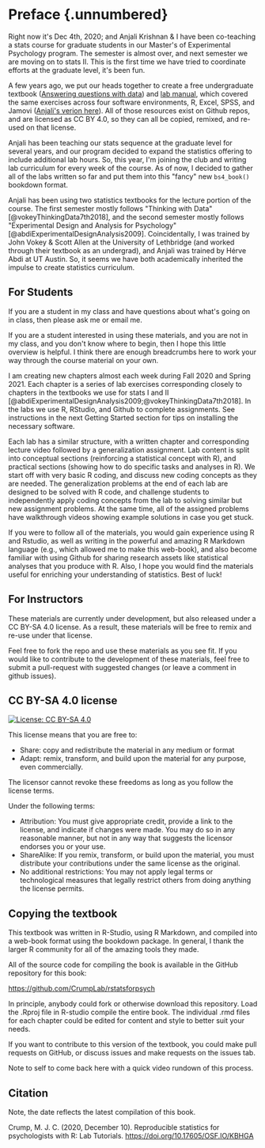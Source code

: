 # Preface {.unnumbered}

Right now it's Dec 4th, 2020; and Anjali Krishnan & I have been co-teaching a stats course for graduate students in our Master's of Experimental Psychology program. The semester is almost over, and next semester we are moving on to stats II. This is the first time we have tried to coordinate efforts at the graduate level, it's been fun.

A few years ago, we put our heads together to create a free undergraduate textbook ([Answering questions with data](https://crumplab.github.io/statistics/)) and [lab manual](https://crumplab.github.io/statisticsLab/), which covered the same exercises across four software environments, R, Excel, SPSS, and Jamovi ([Anjali's verion here](https://anjkrishnan.github.io/StatLab_jamovi)). All of those resources exist on Github repos, and are licensed as CC BY 4.0, so they can all be copied, remixed, and re-used on that license.

Anjali has been teaching our stats sequence at the graduate level for several years, and our program decided to expand the statistics offering to include additional lab hours. So, this year, I'm joining the club and writing lab curriculum for every week of the course. As of now, I decided to gather all of the labs written so far and put them into this "fancy" new `bs4_book()` bookdown format.

Anjali has been using two statistics textbooks for the lecture portion of the course. The first semester mostly follows "Thinking with Data" [@vokeyThinkingData7th2018], and the second semester mostly follows "Experimental Design and Analysis for Psychology" [@abdiExperimentalDesignAnalysis2009]. Coincidentally, I was trained by John Vokey & Scott Allen at the University of Lethbridge (and worked through their textbook as an undergrad), and Anjali was trained by Hérve Abdi at UT Austin. So, it seems we have both academically inherited the impulse to create statistics curriculum.

## For Students

If you are a student in my class and have questions about what's going on in class, then please ask me or email me.

If you are a student interested in using these materials, and you are not in my class, and you don't know where to begin, then I hope this little overview is helpful. I think there are enough breadcrumbs here to work your way through the course material on your own.

I am creating new chapters almost each week during Fall 2020 and Spring 2021. Each chapter is a series of lab exercises corresponding closely to chapters in the textbooks we use for stats I and II [@abdiExperimentalDesignAnalysis2009;@vokeyThinkingData7th2018]. In the labs we use R, RStudio, and Github to complete assignments. See instructions in the next Getting Started section for tips on installing the necessary software. 

Each lab has a similar structure, with a written chapter and corresponding lecture video followed by a generalization assignment. Lab content is split into conceptual sections (reinforcing a statistical concept with R), and practical sections (showing how to do specific tasks and analyses in R). We start off with very basic R coding, and discuss new coding concepts as they are needed. The generalization problems at the end of each lab are designed to be solved with R code, and challenge students to independently apply coding concepts from the lab to solving similar but new assignment problems. At the same time, all of the assigned problems have walkthrough videos showing example solutions in case you get stuck.

If you were to follow all of the materials, you would gain experience using R and Rstudio, as well as writing in the powerful and amazing R Markdown language (e.g., which allowed me to make this web-book), and also become familiar with using Github for sharing research assets like statistical analyses that you produce with R. Also, I hope you would find the materials useful for enriching your understanding of statistics. Best of luck!

## For Instructors

These materials are currently under development, but also released under a CC BY-SA 4.0 license. As a result, these materials will be free to remix and re-use under that license. 

Feel free to fork the repo and use these materials as you see fit. If you would like to contribute to the development of these materials, feel free to submit a pull-request with suggested changes (or leave a comment in github issues).

## CC BY-SA 4.0 license

[![License: CC BY-SA 4.0](https://img.shields.io/badge/License-CC%20BY--SA%204.0-lightgrey.svg)](https://creativecommons.org/licenses/by-sa/4.0/)

This license means that you are free to:

- Share: copy and redistribute the material in any medium or format
- Adapt: remix, transform, and build upon the material for any purpose, even commercially.

The licensor cannot revoke these freedoms as long as you follow the license terms.

Under the following terms:

- Attribution: You must give appropriate credit, provide a link to the license, and indicate if changes were made. You may do so in any reasonable manner, but not in any way that suggests the licensor endorses you or your use.
- ShareAlike: If you remix, transform, or build upon the material, you must distribute your contributions under the same license as the original.
- No additional restrictions: You may not apply legal terms or technological measures that legally restrict others from doing anything the license permits.

## Copying the textbook

This textbook was written in R-Studio, using R Markdown, and compiled into a web-book format using the bookdown package. In general, I thank the larger R community for all of the amazing tools they made.

All of the source code for compiling the book is available in the GitHub repository for this book:

<https://github.com/CrumpLab/rstatsforpsych>

In principle, anybody could fork or otherwise download this repository. Load the .Rproj file in R-studio compile the entire book. The individual .rmd files for each chapter could be edited for content and style to better suit your needs.

If you want to contribute to this version of the textbook, you could make pull requests on GitHub, or discuss issues and make requests on the issues tab.

Note to self to come back here with a quick video rundown of this process.

## Citation

Note, the date reflects the latest compilation of this book.

Crump, M. J. C. (2020, December 10). Reproducible statistics for psychologists with R: Lab Tutorials. https://doi.org/10.17605/OSF.IO/KBHGA


